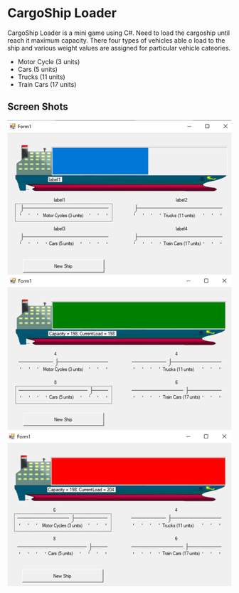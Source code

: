 # CargoShip Loader

CargoShip Loader is a mini game using C#. Need to load the cargoship until reach it maximum capacity. There four types of vehicles able o load to the ship and various weight values are assigned for particular vehicle cateories.
- Motor Cycle (3 units)
- Cars (5 units)
- Trucks (11 units)
- Train Cars (17 units)

## Screen Shots
<img src="ReadMe/img1.png" width="600"><br>
<img src="ReadMe/img2.png" width="600"><br>
<img src="ReadMe/img3.png" width="600"><br>
